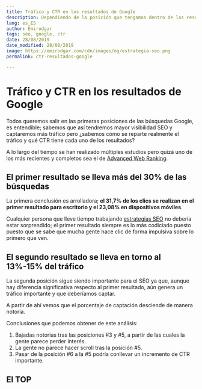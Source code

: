 ```yaml
---
title: Tráfico y CTR en los resultados de Google
description: Dependiendo de la posición que tengamos dentro de los resultados obtendremos mayor o menor tráfico
lang: es_ES
author: Emirodgar
tags: seo, google, ctr
date: 28/08/2019
date_modified: 28/08/2019
image: https://emirodgar.com/cdn/images/og/estrategia-seo.png
permalink: ctr-resultados-google

---
```


# Tráfico y CTR en los resultados de Google

Todos queremos salir en las primeras posiciones de las búsquedas Google, es entendible; sabemos que así tendremos mayor visibilidad SEO y captaremos más tráfico pero ¿sabemos cómo se reparte realmente el tráfico y qué CTR tiene cada uno de los resultados?

A lo largo del tiempo se han realizado múltiples estudios pero quizá uno de los más recientes y completos sea el de [Advanced Web Ranking](https://www.advancedwebranking.com/ctrstudy/).

## El primer resultado se lleva  más del 30% de las búsquedas

La primera conclusión es arrolladora; **el 31,7% de los clics se realizan en el primer resultado para escritorio y el 23,08% en dispositivos móviles**.

<amp-img alt="CTR primer resultado búsqueda Google"
  src="https://i.imgur.com/S1UNyjn.png"
  width="640"
  height="386"
  layout="responsive">
</amp-img>

Cualquier persona que lleve tiempo trabajando [estrategias SEO](https://emirodgar.com/estrategia-seo) no debería estar sorprendido; el primer resultado siempre es lo más codiciado puesto puesto que se sabe que mucha gente hace clic de forma impulsiva sobre lo primero que ven.

## El segundo resultado se lleva en torno al 13%-15% del tráfico

La segunda posición sigue siendo importante para el SEO ya que, aunque hay diferencia significativa respecto al primer resultado, aún genera un tráfico importante y que deberíamos captar.

A partir de ahí vemos que el porcentaje de captación desciende de manera notoria.

Conclusiones que podemos obtener de este análisis:

 1. Bajadas notorias tras las posiciones #3 y #5, a  partir de las cuales la gente parece perder interés.
 2. La gente no parece hacer scroll tras la posición #5.
 3. Pasar de la posición #6 a la #5 podría conllevar un incremento de CTR importante.

## El TOP

<!--stackedit_data:
eyJoaXN0b3J5IjpbMTA1MTU3MDgxMF19
-->